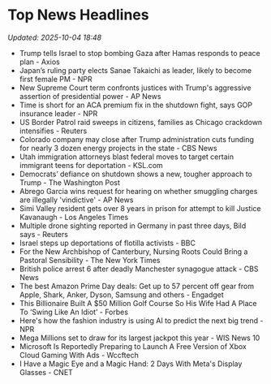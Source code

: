 # Top News Headlines

_Updated: 2025-10-04 18:48_

- Trump tells Israel to stop bombing Gaza after Hamas responds to peace plan - Axios
- Japan’s ruling party elects Sanae Takaichi as leader, likely to become first female PM - NPR
- New Supreme Court term confronts justices with Trump's aggressive assertion of presidential power - AP News
- Time is short for an ACA premium fix in the shutdown fight, says GOP insurance leader - NPR
- US Border Patrol raid sweeps in citizens, families as Chicago crackdown intensifies - Reuters
- Colorado company may close after Trump administration cuts funding for nearly 3 dozen energy projects in the state - CBS News
- Utah immigration attorneys blast federal moves to target certain immigrant teens for deportation - KSL.com
- Democrats’ defiance on shutdown shows a new, tougher approach to Trump - The Washington Post
- Abrego Garcia wins request for hearing on whether smuggling charges are illegally 'vindictive' - AP News
- Simi Valley resident gets over 8 years in prison for attempt to kill Justice Kavanaugh - Los Angeles Times
- Multiple drone sighting reported in Germany in past three days, Bild says - Reuters
- Israel steps up deportations of flotilla activists - BBC
- For the New Archbishop of Canterbury, Nursing Roots Could Bring a Pastoral Sensibility - The New York Times
- British police arrest 6 after deadly Manchester synagogue attack - CBS News
- The best Amazon Prime Day deals: Get up to 57 percent off gear from Apple, Shark, Anker, Dyson, Samsung and others - Engadget
- This Billionaire Built A $50 Million Golf Course So His Wife Had A Place To ‘Swing Like An Idiot’ - Forbes
- Here's how the fashion industry is using AI to predict the next big trend - NPR
- Mega Millions set to draw for its largest jackpot this year - WIS News 10
- Microsoft Is Reportedly Preparing to Launch A Free Version of Xbox Cloud Gaming With Ads - Wccftech
- I Have a Magic Eye and a Magic Hand: 2 Days With Meta's Display Glasses - CNET